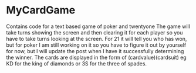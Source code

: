 # MyCardGame
Contains code for a text based game of poker and twentyone 
The game will take turns showing the screen and then clearing it for each player so you have to take turns looking at the screen. 
For 21 it will tell you who has won, but for poker I am still working on it so you have to figure it out by yourself for now, but I will update the post when I have it successfully determining the winner.
The cards are displayed in the form of (cardvalue)(cardsuit) eg KD for the king of diamonds or 3S for the three of spades.
